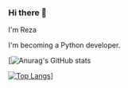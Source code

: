 ### Hi there 👋

I'm Reza

I'm becoming a Python developer.

[![Anurag's GitHub stats](https://github-readme-stats.vercel.app/api?username=RDOriginall&theme=codeSTACKr&show_icons=true)

[![Top Langs](https://github-readme-stats.vercel.app/api/top-langs/?username=RDOriginall&theme=codeSTACKr)](https://github.com/RDOriginall)]
